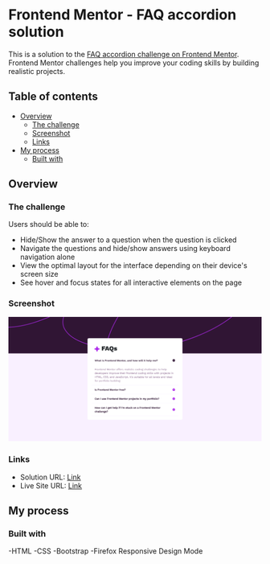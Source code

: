 # Frontend Mentor - FAQ accordion solution

This is a solution to the [FAQ accordion challenge on Frontend Mentor](https://www.frontendmentor.io/challenges/faq-accordion-wyfFdeBwBz). Frontend Mentor challenges help you improve your coding skills by building realistic projects. 

## Table of contents

- [Overview](#overview)
  - [The challenge](#the-challenge)
  - [Screenshot](#screenshot)
  - [Links](#links)
- [My process](#my-process)
  - [Built with](#built-with)


## Overview

### The challenge

Users should be able to:

- Hide/Show the answer to a question when the question is clicked
- Navigate the questions and hide/show answers using keyboard navigation alone
- View the optimal layout for the interface depending on their device's screen size
- See hover and focus states for all interactive elements on the page

### Screenshot

![](screenshot.png)

### Links

- Solution URL: [Link](https://github.com/WestSopho/frontend-faq-accordion-main)
- Live Site URL: [Link](https://westsopho.github.io/frontend-faq-accordion-main/)

## My process

### Built with

-HTML
-CSS
-Bootstrap
-Firefox Responsive Design Mode
